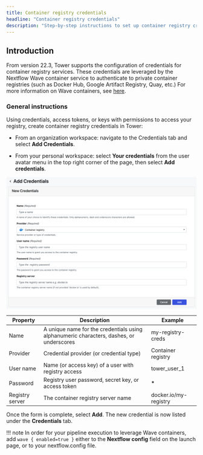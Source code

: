 ```yaml
---
title: Container registry credentials
headline: "Container registry credentials"
description: "Step-by-step instructions to set up container registry credentials in Nextflow Tower."
---
```


## Introduction

From version 22.3, Tower supports the configuration of credentials for container registry services. These credentials are leveraged by the Nextflow Wave container service to authenticate to private container registries (such as Docker Hub, Google Artifact Registry, Quay, etc.) For more information on Wave containers, see [here](https://www.nextflow.io/docs/latest/wave.html).

### General instructions

Using credentials, access tokens, or keys with permissions to access your registry, create container registry credentials in Tower:

- From an organization workspace: navigate to the Credentials tab and select **Add Credentials**.

- From your personal workspace: select **Your credentials** from the user avatar menu in the top right corner of the page, then select **Add credentials**.

![](_images/container_registry_credentials_blank.png)

| Property        | Description                                                                             | Example               |
| --------------- | --------------------------------------------------------------------------------------- | --------------------- |
| Name            | A unique name for the credentials using alphanumeric characters, dashes, or underscores | my-registry-creds     |
| Provider        | Credential provider (or credential type)                                                | Container registry    |
| User name       | Name (or access key) of a user with registry access                                     | tower_user_1          |
| Password        | Registry user password, secret key, or access token                                     | **\***                |
| Registry server | The container registry server name                                                      | docker.io/my-registry |

Once the form is complete, select **Add**. The new credential is now listed under the **Credentials** tab.

<!-- prettier-ignore -->
!!! note
    In order for your pipeline execution to leverage Wave containers, add `wave { enabled=true }` either to the **Nextflow config** field on the launch page, or to your nextflow.config file.
